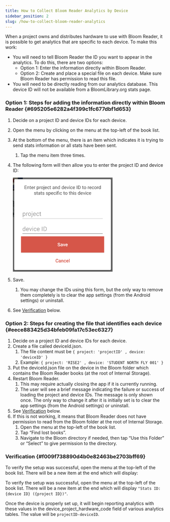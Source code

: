 ```yaml
---
title: How to Collect Bloom Reader Analytics by Device
sidebar_position: 2
slug: /how-to-collect-bloom-reader-analytics
---
```


When a project owns and distributes hardware to use with Bloom Reader, it is possible to get analytics that are specific to each device. To make this work:

- You will need to tell Bloom Reader the ID you want to appear in the analytics. To do this, there are two options:
  - Option 1: Enter the information directly within Bloom Reader.
  - Option 2: Create and place a special file on each device. Make sure Bloom Reader has permission to read this file.
- You will need to be directly reading from our analytics database. This device ID will not be available from a BloomLibrary.org stats page.

### Option 1: Steps for adding the information directly within Bloom Reader {#695205e6282a4f399c1fc677dbf1d653}

1. Decide on a project ID and device IDs for each device.
2. Open the menu by clicking on the menu at the top-left of the book list.
3. At the bottom of the menu, there is an item which indicates it is trying to send stats information or all stats have been sent.
   1. Tap the menu item three times.
4. The following form will then allow you to enter the project ID and device ID:

   ![](./how-to-collect-bloom-reader-analytics.72cfaca3-69c9-4f66-b2cb-de8a0b3d4282.png)

5. Save.
   1. You may change the IDs using this form, but the only way to remove them completely is to clear the app settings (from the Android settings) or uninstall.
6. See [Verification](/how-to-collect-bloom-reader-analytics#f009f738890d4b0e82463be2703bff69) below.

### Option 2: Steps for creating the file that identifies each device {#eece883425d34bfeb09fa17c53ec6327}

1. Decide on a project ID and device IDs for each device.
2. Create a file called deviceId.json.
   1. The file content must be
      `{ project: 'projectID' , device: 'deviceID' }`
   2. Example:
      `{ project: 'RISE2' , device: 'STUDENT NORTH FLY 001' }`
3. Put the deviceId.json file on the device in the Bloom folder which contains the Bloom Reader books (at the root of Internal Storage).
4. Restart Bloom Reader.
   1. This may require actually closing the app if it is currently running.
   2. The user will see a brief message indicating the failure or success of loading the project and device IDs. The message is only shown once. The only way to change it after it is initially set is to clear the app settings (from the Android settings) or uninstall.
5. See [Verification](/how-to-collect-bloom-reader-analytics#f009f738890d4b0e82463be2703bff69) below.
6. If this is not working, it means that Bloom Reader does not have permission to read from the Bloom folder at the root of Internal Storage.
   1. Open the menu at the top-left of the book list.
   2. Tap “Find lost books”.
   3. Navigate to the Bloom directory if needed, then tap “Use this Folder” or “Select” to give permission to the directory.

### Verification {#f009f738890d4b0e82463be2703bff69}

To verify the setup was successful, open the menu at the top-left of the book list. There will be a new item at the end which will display:

To verify the setup was successful, open the menu at the top-left of the book list. There will be a new item at the end which will display `"Stats ID: {device ID} ({project ID})"`.

Once the device is properly set up, it will begin reporting analytics with these values in the device_project_hardware_code field of various analytics tables. The value will be `projectID-deviceID`.
